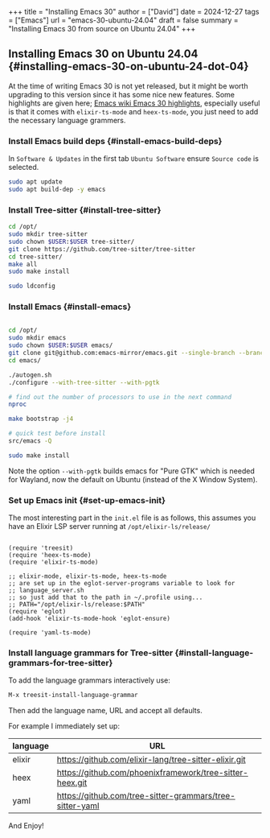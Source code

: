 +++
title = "Installing Emacs 30"
author = ["David"]
date = 2024-12-27
tags = ["Emacs"]
url = "emacs-30-ubuntu-24.04"
draft = false
summary = "Installing Emacs 30 from source on Ubuntu 24.04"
+++

## Installing Emacs 30 on Ubuntu 24.04 {#installing-emacs-30-on-ubuntu-24-dot-04}

At the time of writing Emacs 30 is not yet released, but it might be worth upgrading to this version since it has some nice new features. Some highlights are given here; [Emacs wiki Emacs 30 highlights](https://www.emacswiki.org/emacs/EmacsThirtyHighlights), especially useful is that it comes with `elixir-ts-mode` and `heex-ts-mode`, you just need to add the necessary language grammers.


### Install Emacs build deps {#install-emacs-build-deps}

In `Software & Updates` in the first tab `Ubuntu Software` ensure `Source code` is selected.

```bash
sudo apt update
sudo apt build-dep -y emacs
```


### Install Tree-sitter {#install-tree-sitter}

```bash
cd /opt/
sudo mkdir tree-sitter
sudo chown $USER:$USER tree-sitter/
git clone https://github.com/tree-sitter/tree-sitter
cd tree-sitter/
make all
sudo make install

sudo ldconfig
```


### Install Emacs {#install-emacs}

```bash

cd /opt/
sudo mkdir emacs
sudo chown $USER:$USER emacs/
git clone git@github.com:emacs-mirror/emacs.git --single-branch --branch emacs-30
cd emacs/

./autogen.sh
./configure --with-tree-sitter --with-pgtk

# find out the number of processors to use in the next command
nproc

make bootstrap -j4

# quick test before install
src/emacs -Q

sudo make install
```

Note the option `--with-pgtk` builds emacs for "Pure GTK" which is needed for Wayland, now the default on Ubuntu (instead of the X Window System).


### Set up Emacs init {#set-up-emacs-init}

The most interesting part in the `init.el` file is as follows, this assumes you have an Elixir LSP server running at `/opt/elixir-ls/release/`

```elisp

(require 'treesit)
(require 'heex-ts-mode)
(require 'elixir-ts-mode)

;; elixir-mode, elixir-ts-mode, heex-ts-mode
;; are set up in the eglot-server-programs variable to look for
;; language_server.sh
;; so just add that to the path in ~/.profile using...
;; PATH="/opt/elixir-ls/release:$PATH"
(require 'eglot)
(add-hook 'elixir-ts-mode-hook 'eglot-ensure)

(require 'yaml-ts-mode)

```


### Install language grammars for Tree-sitter {#install-language-grammars-for-tree-sitter}

To add the language grammars interactively use:

```bash
M-x treesit-install-language-grammar
```

Then add the language name, URL and accept all defaults.

For example I immediately set up:

| language | URL                                                        |
|----------|------------------------------------------------------------|
| elixir   | <https://github.com/elixir-lang/tree-sitter-elixir.git>    |
| heex     | <https://github.com/phoenixframework/tree-sitter-heex.git> |
| yaml     | <https://github.com/tree-sitter-grammars/tree-sitter-yaml> |

And Enjoy!
